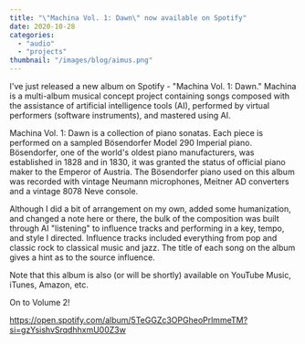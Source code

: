 ```yaml
---
title: "\"Machina Vol. 1: Dawn\" now available on Spotify"
date: 2020-10-28
categories: 
  - "audio"
  - "projects"
thumbnail: "/images/blog/aimus.png"
---
```


I've just released a new album on Spotify - "Machina Vol. 1: Dawn." Machina is a multi-album musical concept project containing songs composed with the assistance of artificial intelligence tools (AI), performed by virtual performers (software instruments), and mastered using AI.

Machina Vol. 1: Dawn is a collection of piano sonatas. Each piece is performed on a sampled Bösendorfer Model 290 Imperial piano. Bösendorfer, one of the world's oldest piano manufacturers, was established in 1828 and in 1830, it was granted the status of official piano maker to the Emperor of Austria. The Bösendorfer piano used on this album was recorded with vintage Neumann microphones, Meitner AD converters and a vintage 8078 Neve console.

Although I did a bit of arrangement on my own, added some humanization, and changed a note here or there, the bulk of the composition was built through AI "listening" to influence tracks and performing in a key, tempo, and style I directed. Influence tracks included everything from pop and classic rock to classical music and jazz. The title of each song on the album gives a hint as to the source influence.

Note that this album is also (or will be shortly) available on YouTube Music, iTunes, Amazon, etc.

On to Volume 2!

https://open.spotify.com/album/5TeGGZc3OPGheoPrlmmeTM?si=gzYsishvSrqdhhxmU00Z3w
